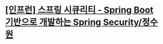 # [[인프런] 스프링 시큐리티 - Spring Boot 기반으로 개발하는 Spring Security/정수원](https://www.inflearn.com/course/%EC%BD%94%EC%96%B4-%EC%8A%A4%ED%94%84%EB%A7%81-%EC%8B%9C%ED%81%90%EB%A6%AC%ED%8B%B0/dashboard_)
